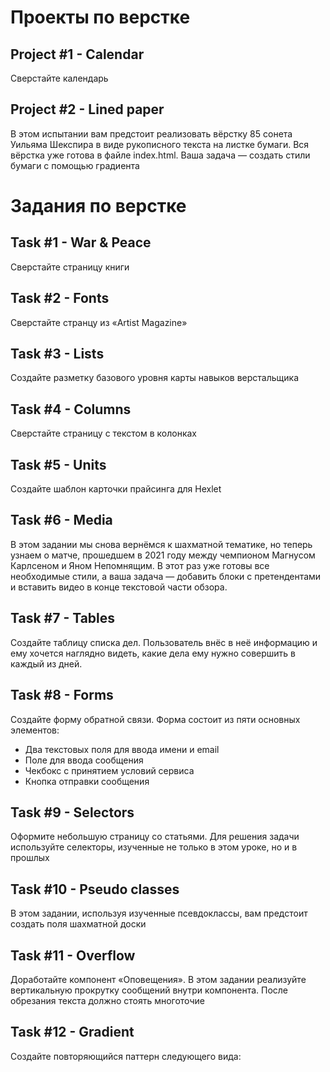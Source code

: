 # Проекты по верстке

## Project #1 - Calendar
Сверстайте календарь

## Project #2 - Lined paper
В этом испытании вам предстоит реализовать вёрстку 85 сонета Уильяма Шекспира в виде рукописного текста на листке бумаги. Вся вёрстка уже готова в файле index.html. Ваша задача — создать стили бумаги с помощью градиента

# Задания по верстке

## Task #1 - War & Peace
Сверстайте страницу книги

## Task #2 - Fonts
Сверстайте странцу из «Artist Magazine»

## Task #3 - Lists
Создайте разметку базового уровня карты навыков верстальщика

## Task #4 - Columns
Сверстайте страницу с текстом в колонках

## Task #5 - Units
Создайте шаблон карточки прайсинга для Hexlet

## Task #6 - Media
В этом задании мы снова вернёмся к шахматной тематике, но теперь узнаем о матче, прошедшем в 2021 году между чемпионом Магнусом Карлсеном и Яном Непомнящим. В этот раз уже готовы все необходимые стили, а ваша задача — добавить блоки с претендентами и вставить видео в конце текстовой части обзора.

## Task #7 - Tables
Создайте таблицу списка дел. Пользователь внёс в неё информацию и ему хочется наглядно видеть, какие дела ему нужно совершить в каждый из дней.

## Task #8 - Forms
Создайте форму обратной связи. Форма состоит из пяти основных элементов:
* Два текстовых поля для ввода имени и email
* Поле для ввода сообщения
* Чекбокс с принятием условий сервиса
* Кнопка отправки сообщения

## Task #9 - Selectors
Оформите небольшую страницу со статьями. Для решения задачи используйте селекторы, изученные не только в этом уроке, но и в прошлых

## Task #10 - Pseudo classes
В этом задании, используя изученные псевдоклассы, вам предстоит создать поля шахматной доски

## Task #11 - Overflow
Доработайте компонент «Оповещения». В этом задании реализуйте вертикальную прокрутку сообщений внутри компонента. После обрезания текста должно стоять многоточие

## Task #12 - Gradient
Создайте повторяющийся паттерн следующего вида:
